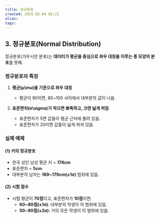 ```yaml
---
title: 정규분포
created: 2025-02-04 02:21
alias:
tags:
---
```

## **3. 정규분포(Normal Distribution)**

정규분포(가우시안 분포)는 **데이터가 평균을 중심으로 좌우 대칭을 이루는 종 모양의 분포**를 뜻해.

### **정규분포의 특징**

1. **평균(μ\mu)을 기준으로 좌우 대칭**
    
    - 평균이 90이면, 80~100 사이에서 대부분의 값이 나옴.
2. **표준편차(σ\sigma)가 작으면 뾰족하고, 크면 넓게 퍼짐**
    
    - 표준편차가 5면 값들이 평균 근처에 몰려 있음.
    - 표준편차가 20이면 값들이 넓게 퍼져 있음.

### **실제 예제**

#### **(1) 키의 정규분포**

- 한국 성인 남성 평균 키 = **174cm**
- 표준편차 = **5cm**
- 대부분의 남자는 **169~179cm(±1σ)** 범위에 있음.

#### **(2) 시험 점수**

- 시험 평균이 **70점**이고, 표준편차가 **10점**이면:
    - **60~80점(±1σ)**: 대부분의 학생이 이 범위에 있음.
    - **50~90점(±2σ)**: 거의 모든 학생이 이 범위에 있음.


